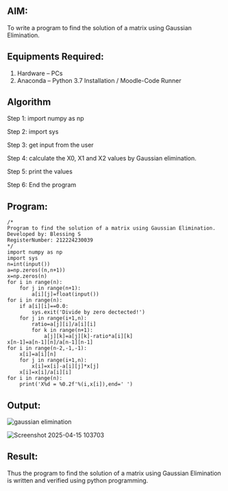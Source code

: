 ## AIM:
To write a program to find the solution of a matrix using Gaussian Elimination.

## Equipments Required:
1. Hardware – PCs
2. Anaconda – Python 3.7 Installation / Moodle-Code Runner

## Algorithm
Step 1:
import numpy as np

Step 2:
import sys

Step 3:
get input from the user

Step 4:
calculate the X0, X1 and X2 values by Gaussian elimination.

Step 5:
print the values

Step 6:
End the program

## Program:
```
/*
Program to find the solution of a matrix using Gaussian Elimination.
Developed by: Blessing S
RegisterNumber: 212224230039
*/
import numpy as np
import sys
n=int(input())
a=np.zeros((n,n+1))
x=np.zeros(n)
for i in range(n):
    for j in range(n+1):
        a[i][j]=float(input())
for i in range(n):
    if a[i][i]==0.0:
        sys.exit('Divide by zero dectected!')
    for j in range(i+1,n):
        ratio=a[j][i]/a[i][i]
        for k in range(n+1):
            a[j][k]=a[j][k]-ratio*a[i][k]
x[n-1]=a[n-1][n]/a[n-1][n-1]
for i in range(n-2,-1,-1):
    x[i]=a[i][n]
    for j in range(i+1,n):
        x[i]=x[i]-a[i][j]*x[j]
    x[i]=x[i]/a[i][i]
for i in range(n):
    print('X%d = %0.2f'%(i,x[i]),end=' ')
```

## Output:
![gaussian elimination]()

![Screenshot 2025-04-15 103703](https://github.com/user-attachments/assets/489b5dac-b8a4-448e-ba5d-abff6ba536c3)

## Result:
Thus the program to find the solution of a matrix using Gaussian Elimination is written and verified using python programming.


